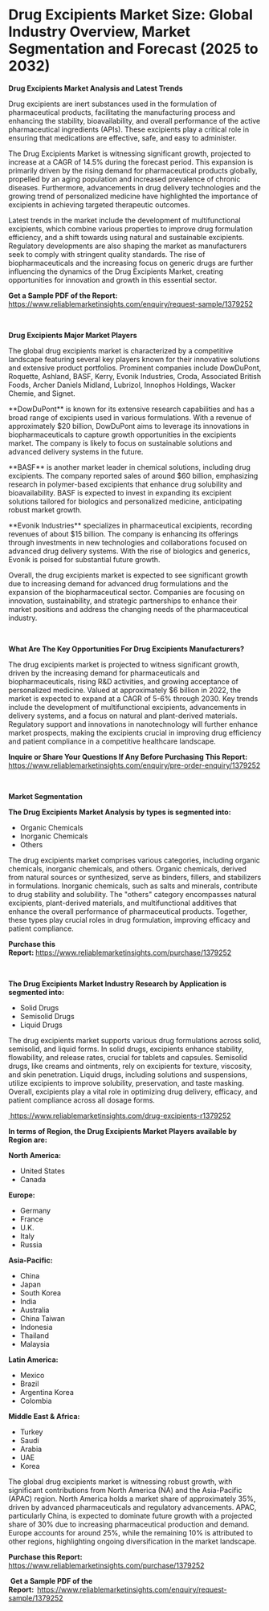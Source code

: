 <p><h1>Drug Excipients Market Size: Global Industry Overview, Market Segmentation and Forecast (2025 to 2032)</h1></p><p><strong>Drug Excipients Market Analysis and Latest Trends</strong></p>
<p><p>Drug excipients are inert substances used in the formulation of pharmaceutical products, facilitating the manufacturing process and enhancing the stability, bioavailability, and overall performance of the active pharmaceutical ingredients (APIs). These excipients play a critical role in ensuring that medications are effective, safe, and easy to administer.</p><p>The Drug Excipients Market is witnessing significant growth, projected to increase at a CAGR of 14.5% during the forecast period. This expansion is primarily driven by the rising demand for pharmaceutical products globally, propelled by an aging population and increased prevalence of chronic diseases. Furthermore, advancements in drug delivery technologies and the growing trend of personalized medicine have highlighted the importance of excipients in achieving targeted therapeutic outcomes.</p><p>Latest trends in the market include the development of multifunctional excipients, which combine various properties to improve drug formulation efficiency, and a shift towards using natural and sustainable excipients. Regulatory developments are also shaping the market as manufacturers seek to comply with stringent quality standards. The rise of biopharmaceuticals and the increasing focus on generic drugs are further influencing the dynamics of the Drug Excipients Market, creating opportunities for innovation and growth in this essential sector.</p></p>
<p><strong>Get a Sample PDF of the Report:&nbsp;</strong> <a href="https://www.reliablemarketinsights.com/enquiry/request-sample/1379252?utm_campaign=2638&utm_medium=2&utm_source=Github&utm_content=ia&utm_term=19042025&utm_id=drug-excipients">https://www.reliablemarketinsights.com/enquiry/request-sample/1379252</a></p>
<p>&nbsp;</p>
<p><strong>Drug Excipients Major Market Players</strong></p>
<p><p>The global drug excipients market is characterized by a competitive landscape featuring several key players known for their innovative solutions and extensive product portfolios. Prominent companies include DowDuPont, Roquette, Ashland, BASF, Kerry, Evonik Industries, Croda, Associated British Foods, Archer Daniels Midland, Lubrizol, Innophos Holdings, Wacker Chemie, and Signet.</p><p>**DowDuPont** is known for its extensive research capabilities and has a broad range of excipients used in various formulations. With a revenue of approximately $20 billion, DowDuPont aims to leverage its innovations in biopharmaceuticals to capture growth opportunities in the excipients market. The company is likely to focus on sustainable solutions and advanced delivery systems in the future.</p><p>**BASF** is another market leader in chemical solutions, including drug excipients. The company reported sales of around $60 billion, emphasizing research in polymer-based excipients that enhance drug solubility and bioavailability. BASF is expected to invest in expanding its excipient solutions tailored for biologics and personalized medicine, anticipating robust market growth.</p><p>**Evonik Industries** specializes in pharmaceutical excipients, recording revenues of about $15 billion. The company is enhancing its offerings through investments in new technologies and collaborations focused on advanced drug delivery systems. With the rise of biologics and generics, Evonik is poised for substantial future growth.</p><p>Overall, the drug excipients market is expected to see significant growth due to increasing demand for advanced drug formulations and the expansion of the biopharmaceutical sector. Companies are focusing on innovation, sustainability, and strategic partnerships to enhance their market positions and address the changing needs of the pharmaceutical industry.</p></p>
<p>&nbsp;</p>
<p><strong>What Are The Key Opportunities For Drug Excipients Manufacturers?</strong></p>
<p><p>The drug excipients market is projected to witness significant growth, driven by the increasing demand for pharmaceuticals and biopharmaceuticals, rising R&D activities, and growing acceptance of personalized medicine. Valued at approximately $6 billion in 2022, the market is expected to expand at a CAGR of 5-6% through 2030. Key trends include the development of multifunctional excipients, advancements in delivery systems, and a focus on natural and plant-derived materials. Regulatory support and innovations in nanotechnology will further enhance market prospects, making the excipients crucial in improving drug efficiency and patient compliance in a competitive healthcare landscape.</p></p>
<p><strong>Inquire or Share Your Questions If Any Before Purchasing This Report:</strong> <a href="https://www.reliablemarketinsights.com/enquiry/pre-order-enquiry/1379252?utm_campaign=2638&utm_medium=2&utm_source=Github&utm_content=ia&utm_term=19042025&utm_id=drug-excipients">https://www.reliablemarketinsights.com/enquiry/pre-order-enquiry/1379252</a></p>
<p>&nbsp;</p>
<p><strong>Market Segmentation</strong></p>
<p><strong>The Drug Excipients Market Analysis by types is segmented into:</strong></p>
<p><ul><li>Organic Chemicals</li><li>Inorganic Chemicals</li><li>Others</li></ul></p>
<p><p>The drug excipients market comprises various categories, including organic chemicals, inorganic chemicals, and others. Organic chemicals, derived from natural sources or synthesized, serve as binders, fillers, and stabilizers in formulations. Inorganic chemicals, such as salts and minerals, contribute to drug stability and solubility. The "others" category encompasses natural excipients, plant-derived materials, and multifunctional additives that enhance the overall performance of pharmaceutical products. Together, these types play crucial roles in drug formulation, improving efficacy and patient compliance.</p></p>
<p><strong>Purchase this Report:&nbsp;</strong><a href="https://www.reliablemarketinsights.com/purchase/1379252?utm_campaign=2638&utm_medium=2&utm_source=Github&utm_content=ia&utm_term=19042025&utm_id=drug-excipients">https://www.reliablemarketinsights.com/purchase/1379252</a></p>
<p>&nbsp;</p>
<p><strong>The Drug Excipients Market Industry Research by Application is segmented into:</strong></p>
<p><ul><li>Solid Drugs</li><li>Semisolid Drugs</li><li>Liquid Drugs</li></ul></p>
<p><p>The drug excipients market supports various drug formulations across solid, semisolid, and liquid forms. In solid drugs, excipients enhance stability, flowability, and release rates, crucial for tablets and capsules. Semisolid drugs, like creams and ointments, rely on excipients for texture, viscosity, and skin penetration. Liquid drugs, including solutions and suspensions, utilize excipients to improve solubility, preservation, and taste masking. Overall, excipients play a vital role in optimizing drug delivery, efficacy, and patient compliance across all dosage forms.</p></p>
<p><a href="https://www.reliablemarketinsights.com/drug-excipients-r1379252?utm_campaign=2638&utm_medium=2&utm_source=Github&utm_content=ia&utm_term=19042025&utm_id=drug-excipients">&nbsp;https://www.reliablemarketinsights.com/drug-excipients-r1379252</a></p>
<p><strong>In terms of Region, the Drug Excipients Market Players available by Region are:</strong></p>
<p>
    <p> <strong> North America: </strong>
        <ul>
            <li>United States</li>
            <li>Canada</li>
        </ul>
        </p> 
    <p> <strong> Europe: </strong>
        <ul>
            <li>Germany</li>
            <li>France</li>
            <li>U.K.</li>
            <li>Italy</li>
            <li>Russia</li>
        </ul>
        </p> 
    <p> <strong> Asia-Pacific: </strong>
        <ul>
            <li>China</li>
            <li>Japan</li>
            <li>South Korea</li>
            <li>India</li>
            <li>Australia</li>
            <li>China Taiwan</li>
            <li>Indonesia</li>
            <li>Thailand</li>
            <li>Malaysia</li>
        </ul>
        </p> 
    <p> <strong> Latin America: </strong>
        <ul>
            <li>Mexico</li>
            <li>Brazil</li>
            <li>Argentina Korea</li>
            <li>Colombia</li>
        </ul>
        </p> 
    <p> <strong> Middle East & Africa: </strong>
        <ul>
            <li>Turkey</li>
            <li>Saudi</li>
            <li>Arabia</li>
            <li>UAE</li>
            <li>Korea</li>
        </ul>
    </p>
    </p>
<p><p>The global drug excipients market is witnessing robust growth, with significant contributions from North America (NA) and the Asia-Pacific (APAC) region. North America holds a market share of approximately 35%, driven by advanced pharmaceuticals and regulatory advancements. APAC, particularly China, is expected to dominate future growth with a projected share of 30% due to increasing pharmaceutical production and demand. Europe accounts for around 25%, while the remaining 10% is attributed to other regions, highlighting ongoing diversification in the market landscape.</p></p>
<p><strong>Purchase this Report: </strong><a href="https://www.reliablemarketinsights.com/purchase/1379252?utm_campaign=2638&utm_medium=2&utm_source=Github&utm_content=ia&utm_term=19042025&utm_id=drug-excipients">https://www.reliablemarketinsights.com/purchase/1379252</a></p>
<p>&nbsp;<strong>Get a Sample PDF of the Report:&nbsp;&nbsp;</strong><a href="https://www.reliablemarketinsights.com/enquiry/request-sample/1379252?utm_campaign=2638&utm_medium=2&utm_source=Github&utm_content=ia&utm_term=19042025&utm_id=drug-excipients">https://www.reliablemarketinsights.com/enquiry/request-sample/1379252</a></p>
<p><strong></strong></p>
<p><p></p><p></p><p></p></p>